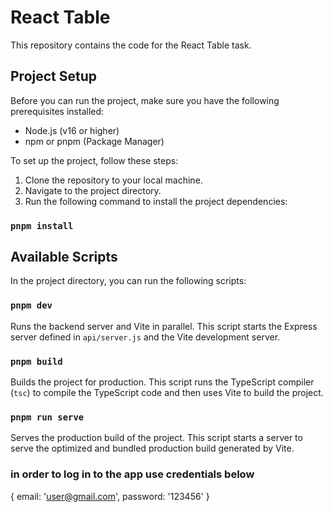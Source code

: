 # React Table

This repository contains the code for the React Table task.

## Project Setup

Before you can run the project, make sure you have the following prerequisites installed:

- Node.js (v16 or higher)
- npm or pnpm (Package Manager)

To set up the project, follow these steps:

1. Clone the repository to your local machine.
2. Navigate to the project directory.
3. Run the following command to install the project dependencies:

### `pnpm install`

## Available Scripts

In the project directory, you can run the following scripts:

### `pnpm dev`

Runs the backend server and Vite in parallel. This script starts the Express server defined in `api/server.js` and the Vite development server.

### `pnpm build`

Builds the project for production. This script runs the TypeScript compiler (`tsc`) to compile the TypeScript code and then uses Vite to build the project.

### `pnpm run serve`

Serves the production build of the project. This script starts a server to serve the optimized and bundled production build generated by Vite.

### in order to log in to the app use credentials below
{ email: 'user@gmail.com', password: '123456' }